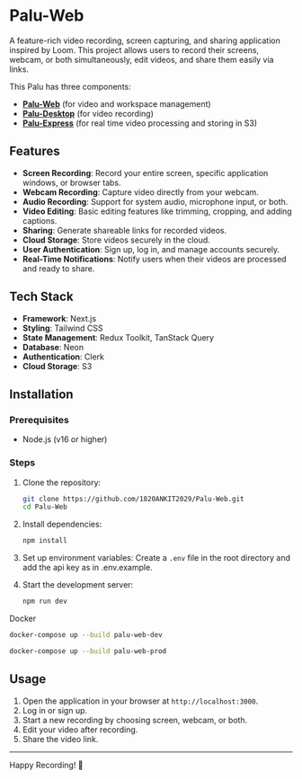 
# Palu-Web

A feature-rich video recording, screen capturing, and sharing application inspired by Loom. This project allows users to record their screens, webcam, or both simultaneously, edit videos, and share them easily via links.

This Palu has three components:
- [**Palu-Web**][1] (for video and workspace management)
- [**Palu-Desktop**][2] (for video recording)
- [**Palu-Express**][3] (for real time video processing and storing in S3)

## Features

- **Screen Recording**: Record your entire screen, specific application windows, or browser tabs.
- **Webcam Recording**: Capture video directly from your webcam.
- **Audio Recording**: Support for system audio, microphone input, or both.
- **Video Editing**: Basic editing features like trimming, cropping, and adding captions.
- **Sharing**: Generate shareable links for recorded videos.
- **Cloud Storage**: Store videos securely in the cloud.
- **User Authentication**: Sign up, log in, and manage accounts securely.
- **Real-Time Notifications**: Notify users when their videos are processed and ready to share.

## Tech Stack

- **Framework**: Next.js
- **Styling**: Tailwind CSS
- **State Management**: Redux Toolkit, TanStack Query
- **Database**: Neon
- **Authentication**: Clerk
- **Cloud Storage**: S3

## Installation

### Prerequisites
- Node.js (v16 or higher)

### Steps

1. Clone the repository:
   ```bash
   git clone https://github.com/1820ANKIT2029/Palu-Web.git
   cd Palu-Web
   ```

2. Install dependencies:
   ```bash
   npm install
   ```

3. Set up environment variables:
   Create a `.env` file in the root directory and add the api key as in .env.example.

4. Start the development server:
   ```bash
   npm run dev
   ```

Docker 
   ```bash
   docker-compose up --build palu-web-dev
   ```

   ```bash
   docker-compose up --build palu-web-prod
   ```

## Usage

1. Open the application in your browser at `http://localhost:3000`.
2. Log in or sign up.
3. Start a new recording by choosing screen, webcam, or both.
4. Edit your video after recording.
5. Share the video link.

---

Happy Recording! 🎥

[1]: https://github.com/1820ANKIT2029/Palu-Web            "Palu-Web"
[2]: https://github.com/1820ANKIT2029/Palu-Desktop        "Palu-Desktop"
[3]: https://github.com/1820ANKIT2029/Palu-Express      "Palu-Express"
